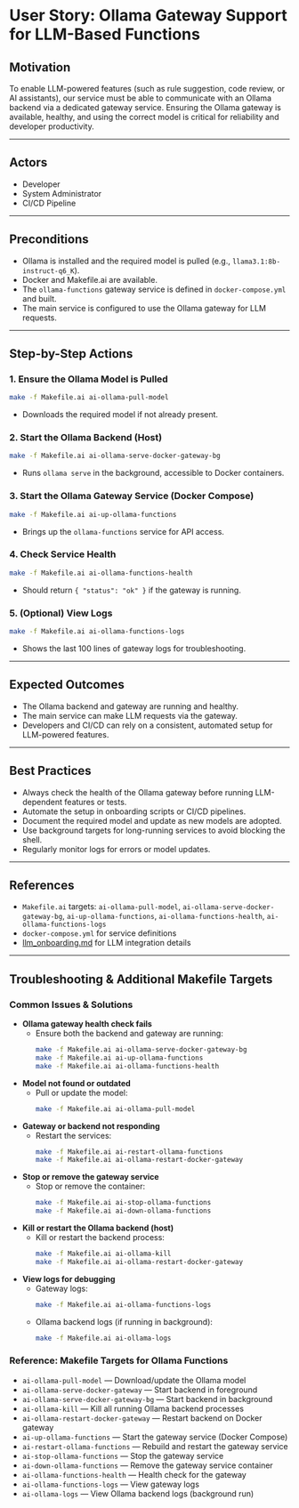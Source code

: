 # User Story: Ollama Gateway Support for LLM-Based Functions

## Motivation
To enable LLM-powered features (such as rule suggestion, code review, or AI assistants), our service must be able to communicate with an Ollama backend via a dedicated gateway service. Ensuring the Ollama gateway is available, healthy, and using the correct model is critical for reliability and developer productivity.

---

## Actors
- Developer
- System Administrator
- CI/CD Pipeline

---

## Preconditions
- Ollama is installed and the required model is pulled (e.g., `llama3.1:8b-instruct-q6_K`).
- Docker and Makefile.ai are available.
- The `ollama-functions` gateway service is defined in `docker-compose.yml` and built.
- The main service is configured to use the Ollama gateway for LLM requests.

---

## Step-by-Step Actions

### 1. Ensure the Ollama Model is Pulled
```bash
make -f Makefile.ai ai-ollama-pull-model
```
- Downloads the required model if not already present.

### 2. Start the Ollama Backend (Host)
```bash
make -f Makefile.ai ai-ollama-serve-docker-gateway-bg
```
- Runs `ollama serve` in the background, accessible to Docker containers.

### 3. Start the Ollama Gateway Service (Docker Compose)
```bash
make -f Makefile.ai ai-up-ollama-functions
```
- Brings up the `ollama-functions` service for API access.

### 4. Check Service Health
```bash
make -f Makefile.ai ai-ollama-functions-health
```
- Should return `{ "status": "ok" }` if the gateway is running.

### 5. (Optional) View Logs
```bash
make -f Makefile.ai ai-ollama-functions-logs
```
- Shows the last 100 lines of gateway logs for troubleshooting.

---

## Expected Outcomes
- The Ollama backend and gateway are running and healthy.
- The main service can make LLM requests via the gateway.
- Developers and CI/CD can rely on a consistent, automated setup for LLM-powered features.

---

## Best Practices
- Always check the health of the Ollama gateway before running LLM-dependent features or tests.
- Automate the setup in onboarding scripts or CI/CD pipelines.
- Document the required model and update as new models are adopted.
- Use background targets for long-running services to avoid blocking the shell.
- Regularly monitor logs for errors or model updates.

---

## References
- `Makefile.ai` targets: `ai-ollama-pull-model`, `ai-ollama-serve-docker-gateway-bg`, `ai-up-ollama-functions`, `ai-ollama-functions-health`, `ai-ollama-functions-logs`
- `docker-compose.yml` for service definitions
- [llm_onboarding.md](llm_onboarding.md) for LLM integration details

---

## Troubleshooting & Additional Makefile Targets

### Common Issues & Solutions

- **Ollama gateway health check fails**
  - Ensure both the backend and gateway are running:
    ```bash
    make -f Makefile.ai ai-ollama-serve-docker-gateway-bg
    make -f Makefile.ai ai-up-ollama-functions
    make -f Makefile.ai ai-ollama-functions-health
    ```
- **Model not found or outdated**
  - Pull or update the model:
    ```bash
    make -f Makefile.ai ai-ollama-pull-model
    ```
- **Gateway or backend not responding**
  - Restart the services:
    ```bash
    make -f Makefile.ai ai-restart-ollama-functions
    make -f Makefile.ai ai-ollama-restart-docker-gateway
    ```
- **Stop or remove the gateway service**
  - Stop or remove the container:
    ```bash
    make -f Makefile.ai ai-stop-ollama-functions
    make -f Makefile.ai ai-down-ollama-functions
    ```
- **Kill or restart the Ollama backend (host)**
  - Kill or restart the backend process:
    ```bash
    make -f Makefile.ai ai-ollama-kill
    make -f Makefile.ai ai-ollama-restart-docker-gateway
    ```
- **View logs for debugging**
  - Gateway logs:
    ```bash
    make -f Makefile.ai ai-ollama-functions-logs
    ```
  - Ollama backend logs (if running in background):
    ```bash
    make -f Makefile.ai ai-ollama-logs
    ```

### Reference: Makefile Targets for Ollama Functions
- `ai-ollama-pull-model` — Download/update the Ollama model
- `ai-ollama-serve-docker-gateway` — Start backend in foreground
- `ai-ollama-serve-docker-gateway-bg` — Start backend in background
- `ai-ollama-kill` — Kill all running Ollama backend processes
- `ai-ollama-restart-docker-gateway` — Restart backend on Docker gateway
- `ai-up-ollama-functions` — Start the gateway service (Docker Compose)
- `ai-restart-ollama-functions` — Rebuild and restart the gateway service
- `ai-stop-ollama-functions` — Stop the gateway service
- `ai-down-ollama-functions` — Remove the gateway service container
- `ai-ollama-functions-health` — Health check for the gateway
- `ai-ollama-functions-logs` — View gateway logs
- `ai-ollama-logs` — View Ollama backend logs (background run) 